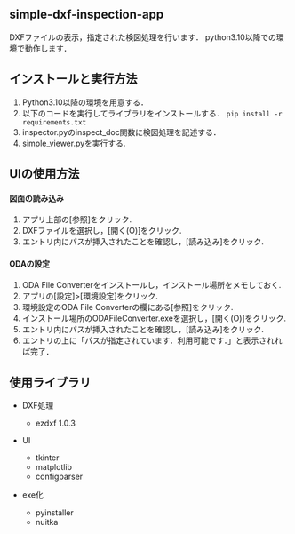 ## simple-dxf-inspection-app
 DXFファイルの表示，指定された検図処理を行います．
 python3.10以降での環境で動作します．

 ## インストールと実行方法
 1. Python3.10以降の環境を用意する．
 1. 以下のコードを実行してライブラリをインストールする．
 ```pip install -r requirements.txt```
 1. inspector.pyのinspect_doc関数に検図処理を記述する．
 1. simple_viewer.pyを実行する.

 ## UIの使用方法
 #### 図面の読み込み
 1. アプリ上部の[参照]をクリック.
 1. DXFファイルを選択し，[開く(O)]をクリック.
 1. エントリ内にパスが挿入されたことを確認し，[読み込み]をクリック.

 #### ODAの設定
 1. ODA File Converterをインストールし，インストール場所をメモしておく.
 1. アプリの[設定]>[環境設定]をクリック.
 1. 環境設定のODA File Converterの欄にある[参照]をクリック.
 1. インストール場所のODAFileConverter.exeを選択し，[開く(O)]をクリック.
 1. エントリ内にパスが挿入されたことを確認し，[読み込み]をクリック.
 1. エントリの上に「パスが指定されています．利用可能です．」と表示されれば完了．

 ## 使用ライブラリ
 * DXF処理
    * ezdxf  1.0.3

 * UI
    * tkinter
    * matplotlib
    * configparser

 * exe化
    * pyinstaller
    * nuitka
